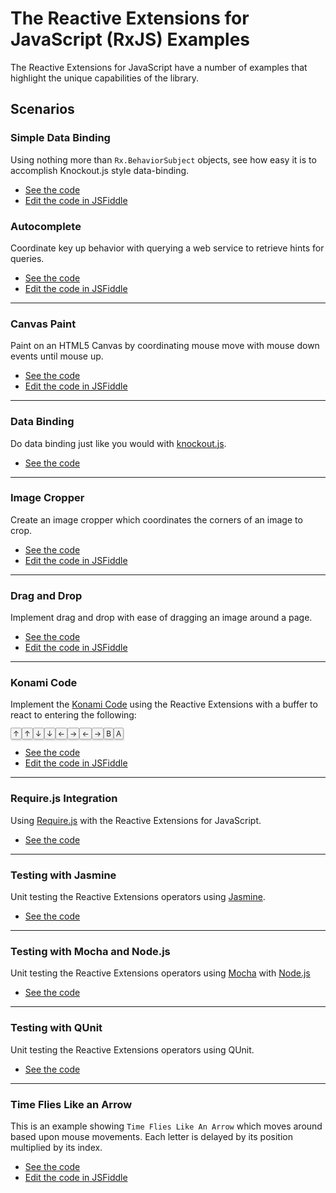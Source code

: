 # The Reactive Extensions for JavaScript (RxJS) Examples #

The Reactive Extensions for JavaScript have a number of examples that highlight the unique capabilities of the library.

## Scenarios

### Simple Data Binding ###

Using nothing more than `Rx.BehaviorSubject` objects, see how easy it is to accomplish Knockout.js style data-binding.

- [See the code](https://github.com/Reactive-Extensions/RxJS/tree/master/examples/simpledatabinding)
- [Edit the code in JSFiddle](http://jsfiddle.net/mattpodwysocki/rwr42/)

### Autocomplete ###

Coordinate key up behavior with querying a web service to retrieve hints for queries.

- [See the code](https://github.com/Reactive-Extensions/RxJS/tree/master/examples/autocomplete)
- [Edit the code in JSFiddle](http://jsfiddle.net/mattpodwysocki/AL8Mj)

* * *

### Canvas Paint ###

Paint on an HTML5 Canvas by coordinating mouse move with mouse down events until mouse up.

- [See the code](https://github.com/Reactive-Extensions/RxJS/tree/master/examples/canvaspaint)
- [Edit the code in JSFiddle](http://jsfiddle.net/mattpodwysocki/2EnC4)

* * *

### Data Binding ###

Do data binding just like you would with [knockout.js](http://knockoutjs.com/).

- [See the code](https://github.com/Reactive-Extensions/RxJS/blob/master/examples/databinding/)

* * *

### Image Cropper ###

Create an image cropper which coordinates the corners of an image to crop.

- [See the code](https://github.com/Reactive-Extensions/RxJS/tree/master/examples/crop)
- [Edit the code in JSFiddle](http://jsfiddle.net/mattpodwysocki/gJtjx)

* * *

### Drag and Drop ###

Implement drag and drop with ease of dragging an image around a page.

- [See the code](https://github.com/Reactive-Extensions/RxJS/tree/master/examples/dragndrop)
- [Edit the code in JSFiddle](http://jsfiddle.net/mattpodwysocki/pfCqq)

* * *

### Konami Code ###

Implement the [Konami Code](http://en.wikipedia.org/wiki/Konami_Code) using the Reactive Extensions with a buffer to react to entering the following:

<p><kbd class="keyboard-key nowrap" style="border: 1px solid #aaa; -moz-border-radius: 2px; -webkit-border-radius: 2px; border-radius: 2px; -moz-box-shadow: 1px 2px 2px #ddd; -webkit-box-shadow: 1px 2px 2px #ddd; box-shadow: 1px 2px 2px #ddd; background-color: #f9f9f9; background-image: -moz-linear-gradient(top, #eee, #f9f9f9, #eee); background-image: -ms-linear-gradient(top, #eee, #f9f9f9, #eee); background-image: -o-linear-gradient(top, #eee, #f9f9f9, #eee); background-image: -webkit-linear-gradient(top, #eee, #f9f9f9, #eee); background-image: linear-gradient(top, #eee, #f9f9f9, #eee); padding: 1px 3px; font-family: inherit; font-size: 0.85em;">↑</kbd><kbd class="keyboard-key nowrap" style="border: 1px solid #aaa; -moz-border-radius: 2px; -webkit-border-radius: 2px; border-radius: 2px; -moz-box-shadow: 1px 2px 2px #ddd; -webkit-box-shadow: 1px 2px 2px #ddd; box-shadow: 1px 2px 2px #ddd; background-color: #f9f9f9; background-image: -moz-linear-gradient(top, #eee, #f9f9f9, #eee); background-image: -ms-linear-gradient(top, #eee, #f9f9f9, #eee); background-image: -o-linear-gradient(top, #eee, #f9f9f9, #eee); background-image: -webkit-linear-gradient(top, #eee, #f9f9f9, #eee); background-image: linear-gradient(top, #eee, #f9f9f9, #eee); padding: 1px 3px; font-family: inherit; font-size: 0.85em;">↑</kbd><kbd class="keyboard-key nowrap" style="border: 1px solid #aaa; -moz-border-radius: 2px; -webkit-border-radius: 2px; border-radius: 2px; -moz-box-shadow: 1px 2px 2px #ddd; -webkit-box-shadow: 1px 2px 2px #ddd; box-shadow: 1px 2px 2px #ddd; background-color: #f9f9f9; background-image: -moz-linear-gradient(top, #eee, #f9f9f9, #eee); background-image: -ms-linear-gradient(top, #eee, #f9f9f9, #eee); background-image: -o-linear-gradient(top, #eee, #f9f9f9, #eee); background-image: -webkit-linear-gradient(top, #eee, #f9f9f9, #eee); background-image: linear-gradient(top, #eee, #f9f9f9, #eee); padding: 1px 3px; font-family: inherit; font-size: 0.85em;">↓</kbd><kbd class="keyboard-key nowrap" style="border: 1px solid #aaa; -moz-border-radius: 2px; -webkit-border-radius: 2px; border-radius: 2px; -moz-box-shadow: 1px 2px 2px #ddd; -webkit-box-shadow: 1px 2px 2px #ddd; box-shadow: 1px 2px 2px #ddd; background-color: #f9f9f9; background-image: -moz-linear-gradient(top, #eee, #f9f9f9, #eee); background-image: -ms-linear-gradient(top, #eee, #f9f9f9, #eee); background-image: -o-linear-gradient(top, #eee, #f9f9f9, #eee); background-image: -webkit-linear-gradient(top, #eee, #f9f9f9, #eee); background-image: linear-gradient(top, #eee, #f9f9f9, #eee); padding: 1px 3px; font-family: inherit; font-size: 0.85em;">↓</kbd><kbd class="keyboard-key nowrap" style="border: 1px solid #aaa; -moz-border-radius: 2px; -webkit-border-radius: 2px; border-radius: 2px; -moz-box-shadow: 1px 2px 2px #ddd; -webkit-box-shadow: 1px 2px 2px #ddd; box-shadow: 1px 2px 2px #ddd; background-color: #f9f9f9; background-image: -moz-linear-gradient(top, #eee, #f9f9f9, #eee); background-image: -ms-linear-gradient(top, #eee, #f9f9f9, #eee); background-image: -o-linear-gradient(top, #eee, #f9f9f9, #eee); background-image: -webkit-linear-gradient(top, #eee, #f9f9f9, #eee); background-image: linear-gradient(top, #eee, #f9f9f9, #eee); padding: 1px 3px; font-family: inherit; font-size: 0.85em;">←</kbd><kbd class="keyboard-key nowrap" style="border: 1px solid #aaa; -moz-border-radius: 2px; -webkit-border-radius: 2px; border-radius: 2px; -moz-box-shadow: 1px 2px 2px #ddd; -webkit-box-shadow: 1px 2px 2px #ddd; box-shadow: 1px 2px 2px #ddd; background-color: #f9f9f9; background-image: -moz-linear-gradient(top, #eee, #f9f9f9, #eee); background-image: -ms-linear-gradient(top, #eee, #f9f9f9, #eee); background-image: -o-linear-gradient(top, #eee, #f9f9f9, #eee); background-image: -webkit-linear-gradient(top, #eee, #f9f9f9, #eee); background-image: linear-gradient(top, #eee, #f9f9f9, #eee); padding: 1px 3px; font-family: inherit; font-size: 0.85em;">→</kbd><kbd class="keyboard-key nowrap" style="border: 1px solid #aaa; -moz-border-radius: 2px; -webkit-border-radius: 2px; border-radius: 2px; -moz-box-shadow: 1px 2px 2px #ddd; -webkit-box-shadow: 1px 2px 2px #ddd; box-shadow: 1px 2px 2px #ddd; background-color: #f9f9f9; background-image: -moz-linear-gradient(top, #eee, #f9f9f9, #eee); background-image: -ms-linear-gradient(top, #eee, #f9f9f9, #eee); background-image: -o-linear-gradient(top, #eee, #f9f9f9, #eee); background-image: -webkit-linear-gradient(top, #eee, #f9f9f9, #eee); background-image: linear-gradient(top, #eee, #f9f9f9, #eee); padding: 1px 3px; font-family: inherit; font-size: 0.85em;">←</kbd><kbd class="keyboard-key nowrap" style="border: 1px solid #aaa; -moz-border-radius: 2px; -webkit-border-radius: 2px; border-radius: 2px; -moz-box-shadow: 1px 2px 2px #ddd; -webkit-box-shadow: 1px 2px 2px #ddd; box-shadow: 1px 2px 2px #ddd; background-color: #f9f9f9; background-image: -moz-linear-gradient(top, #eee, #f9f9f9, #eee); background-image: -ms-linear-gradient(top, #eee, #f9f9f9, #eee); background-image: -o-linear-gradient(top, #eee, #f9f9f9, #eee); background-image: -webkit-linear-gradient(top, #eee, #f9f9f9, #eee); background-image: linear-gradient(top, #eee, #f9f9f9, #eee); padding: 1px 3px; font-family: inherit; font-size: 0.85em;">→</kbd><kbd class="keyboard-key nowrap" style="border: 1px solid #aaa; -moz-border-radius: 2px; -webkit-border-radius: 2px; border-radius: 2px; -moz-box-shadow: 1px 2px 2px #ddd; -webkit-box-shadow: 1px 2px 2px #ddd; box-shadow: 1px 2px 2px #ddd; background-color: #f9f9f9; background-image: -moz-linear-gradient(top, #eee, #f9f9f9, #eee); background-image: -ms-linear-gradient(top, #eee, #f9f9f9, #eee); background-image: -o-linear-gradient(top, #eee, #f9f9f9, #eee); background-image: -webkit-linear-gradient(top, #eee, #f9f9f9, #eee); background-image: linear-gradient(top, #eee, #f9f9f9, #eee); padding: 1px 3px; font-family: inherit; font-size: 0.85em;">B</kbd><kbd class="keyboard-key nowrap" style="border: 1px solid #aaa; -moz-border-radius: 2px; -webkit-border-radius: 2px; border-radius: 2px; -moz-box-shadow: 1px 2px 2px #ddd; -webkit-box-shadow: 1px 2px 2px #ddd; box-shadow: 1px 2px 2px #ddd; background-color: #f9f9f9; background-image: -moz-linear-gradient(top, #eee, #f9f9f9, #eee); background-image: -ms-linear-gradient(top, #eee, #f9f9f9, #eee); background-image: -o-linear-gradient(top, #eee, #f9f9f9, #eee); background-image: -webkit-linear-gradient(top, #eee, #f9f9f9, #eee); background-image: linear-gradient(top, #eee, #f9f9f9, #eee); padding: 1px 3px; font-family: inherit; font-size: 0.85em;">A</kbd></p>

- [See the code](https://github.com/Reactive-Extensions/RxJS/tree/master/examples/konamicode)
- [Edit the code in JSFiddle](http://jsfiddle.net/mattpodwysocki/2Ydym/)

* * *

### Require.js Integration ###

Using [Require.js](http://requirejs.org) with the Reactive Extensions for JavaScript.

- [See the code](https://github.com/Reactive-Extensions/RxJS/tree/master/examples/requirejs)

* * *

### Testing with Jasmine ###

Unit testing the Reactive Extensions operators using [Jasmine](http://pivotal.github.io/jasmine/).

- [See the code](https://github.com/Reactive-Extensions/RxJS/tree/master/examples/testing/jasmine)

* * *

### Testing with Mocha and Node.js ###

Unit testing the Reactive Extensions operators using [Mocha](https://github.com/mochajs/mocha) with [Node.js](http://nodejs.org)

- [See the code](https://github.com/Reactive-Extensions/RxJS/tree/master/examples/testing/nodejs)

* * *

### Testing with QUnit ###

Unit testing the Reactive Extensions operators using QUnit.

- [See the code](https://github.com/Reactive-Extensions/RxJS/tree/master/examples/testing/qunit)

* * *

### Time Flies Like an Arrow ###

This is an example showing `Time Flies Like An Arrow` which moves around based upon mouse movements.  Each letter is delayed by its position multiplied by its index.

- [See the code](https://github.com/Reactive-Extensions/RxJS/tree/master/examples/timeflies)
- [Edit the code in JSFiddle](http://jsfiddle.net/mattpodwysocki/9EjSQ)
